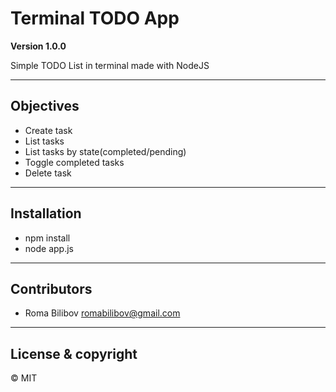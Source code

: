 # Terminal TODO App

**Version 1.0.0**

Simple TODO List in terminal made with NodeJS

---

## Objectives

- Create task
- List tasks
- List tasks by state(completed/pending)
- Toggle completed tasks
- Delete task

---

## Installation

- npm install
- node app.js

---

## Contributors

- Roma Bilibov <romabilibov@gmail.com>

---

## License & copyright

© MIT
